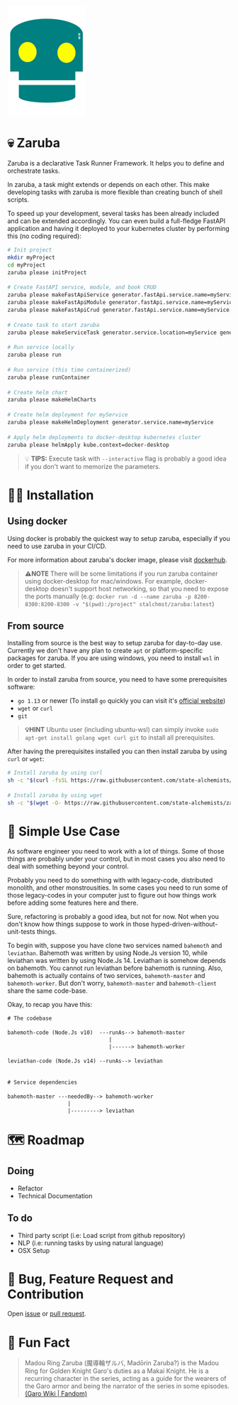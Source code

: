 ![zaruba-logo](arts/zaruba-250.png)
# 💀 Zaruba 

Zaruba is a declarative Task Runner Framework. It helps you to define and orchestrate tasks. 

In zaruba, a task might extends or depends on each other. This make developing tasks with zaruba is more flexible than creating bunch of shell scripts.

To speed up your development, several tasks has been already included and can be extended accordingly. You can even build a full-fledge FastAPI application and having it deployed to your kubernetes cluster by performing this (no coding required):

```sh
# Init project
mkdir myProject
cd myProject
zaruba please initProject

# Create FastAPI service, module, and book CRUD
zaruba please makeFastApiService generator.fastApi.service.name=myService
zaruba please makeFastApiModule generator.fastApi.service.name=myService generator.fastApi.module.name=myModule
zaruba please makeFastApiCrud generator.fastApi.service.name=myService generator.fastApi.module.name=myModule generator.fastApi.crud.entity=book generator.fastApi.crud.fields=title,author,synopsis

# Create task to start zaruba
zaruba please makeServiceTask generator.service.location=myService generator.service.type=fastapi

# Run service locally
zaruba please run

# Run service (this time containerized)
zaruba please runContainer

# Create helm chart
zaruba please makeHelmCharts

# Create helm deployment for myService
zaruba please makeHelmDeployment generator.service.name=myService

# Apply helm deployments to docker-desktop kubernetes cluster
zaruba please helmApply kube.context=docker-desktop
```

> 💡 __TIPS:__ Execute task with `--interactive` flag is probably a good idea if you don't want to memorize the parameters.

# 👨‍💻 Installation

## Using docker

Using docker is probably the quickest way to setup zaruba, especially if you need to use zaruba in your CI/CD.

For more information about zaruba's docker image, please visit [dockerhub](https://hub.docker.com/repository/docker/stalchmst/zaruba).

> **⚠️NOTE** There will be some limitations if you run zaruba container using docker-desktop for mac/windows. For example, docker-desktop doesn't support host networking, so that you need to expose the ports manually (e.g: `docker run -d --name zaruba -p 8200-8300:8200-8300 -v "$(pwd):/project" stalchmst/zaruba:latest`)

## From source

Installing from source is the best way to setup zaruba for day-to-day use. Currently we don't have any plan to create `apt` or platform-specific packages for zaruba. If you are using windows, you need to install `wsl` in order to get started.

In order to install zaruba from source, you need to have some prerequisites software:

* `go 1.13` or newer (To install `go` quickly you can visit it's [official website](https://golang.org/doc/install))
* `wget` or `curl`
* `git`

> **💡HINT** Ubuntu user (including ubuntu-wsl) can simply invoke `sudo apt-get install golang wget curl git` to install all prerequisites.

After having the prerequisites installed you can then install zaruba by using `curl` or `wget`:

```sh
# Install zaruba by using curl
sh -c "$(curl -fsSL https://raw.githubusercontent.com/state-alchemists/zaruba/master/install.sh)"

# Install zaruba by using wget
sh -c "$(wget -O- https://raw.githubusercontent.com/state-alchemists/zaruba/master/install.sh)"
```

# 📜 Simple Use Case

As software engineer you need to work with a lot of things. Some of those things are probably under your control, but in most cases you also need to deal with something beyond your control.

Probably you need to do something with with legacy-code, distributed monolith, and other monstrousities. In some cases you need to run some of those legacy-codes in your computer just to figure out how things work before adding some features here and there.

Sure, refactoring is probably a good idea, but not for now. Not when you don't know how things suppose to work in those hyped-driven-without-unit-tests things.

To begin with, suppose you have clone two services named `bahemoth` and `leviathan`. Bahemoth was written by using Node.Js version 10, while leviathan was written by using Node.Js 14. Leviathan is somehow depends on bahemoth. You cannot run leviathan before bahemoth is running. Also, bahemoth is actually contains of two services, `bahemoth-master` and `bahemoth-worker`. But don't worry, `bahemoth-master` and `bahemoth-client` share the same code-base.

Okay, to recap you have this:

```
# The codebase

bahemoth-code (Node.Js v10)  ---runAs--> bahemoth-master
                                |
                                |------> bahemoth-worker

leviathan-code (Node.Js v14) --runAs--> leviathan


# Service dependencies

bahemoth-master ---neededBy--> bahemoth-worker
                   |
                   |---------> leviathan
```

# 🗺️ Roadmap


## Doing

* Refactor
* Technical Documentation

## To do

* Third party script (i.e: Load script from github repository)
* NLP (i.e: running tasks by using natural language)
* OSX Setup

# 🐞 Bug, Feature Request and Contribution

Open [issue](https://github.com/state-alchemists/zaruba/issues) or [pull request](https://github.com/state-alchemists/zaruba/pulls).


# 🎉 Fun Fact

> Madou Ring Zaruba (魔導輪ザルバ, Madōrin Zaruba?) is the Madou Ring for Golden Knight Garo's duties as a Makai Knight. He is a recurring character in the series, acting as a guide for the wearers of the Garo armor and being the narrator of the series in some episodes. [(Garo Wiki | Fandom)](https://garoseries.fandom.com/wiki/Zaruba)
